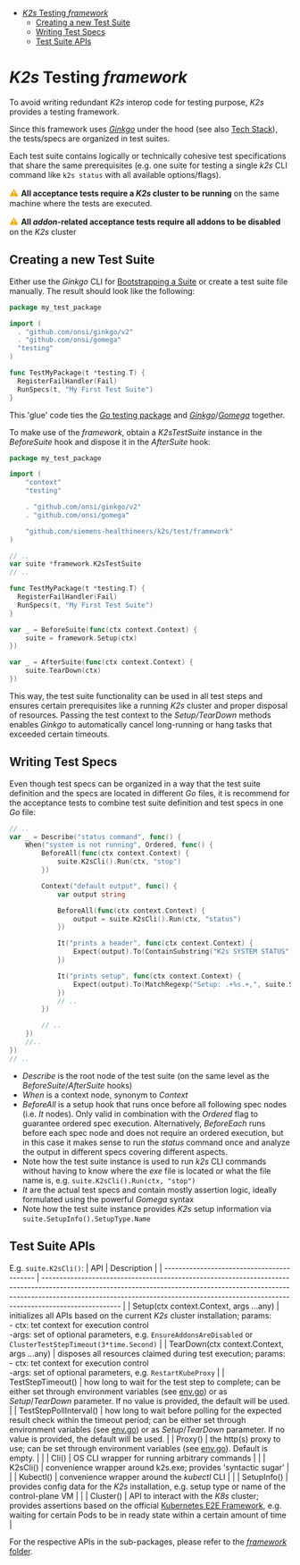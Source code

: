 <!--
SPDX-FileCopyrightText: © 2023 Siemens Healthcare GmbH

SPDX-License-Identifier: MIT
-->

- [*K2s* Testing *framework*](#k2s-testing-framework)
	- [Creating a new Test Suite](#creating-a-new-test-suite)
	- [Writing Test Specs](#writing-test-specs)
	- [Test Suite APIs](#test-suite-apis)


# *K2s* Testing *framework*
To avoid writing redundant *K2s* interop code for testing purpose, *K2s* provides a testing framework.

Since this framework uses [*Ginkgo*](https://onsi.github.io/ginkgo/#top) under the hood (see also [Tech Stack](../README.md#tech-stack)), the tests/specs are organized in test suites.

Each test suite contains logically or technically cohesive test specifications that share the same prerequisites (e.g. one suite for testing a single *k2s* CLI command like `k2s status` with all available options/flags).

<span style="color:orange;font-size:medium">**⚠** </span> **All acceptance tests require a *K2s* cluster to be running** on the same machine where the tests are executed.

<span style="color:orange;font-size:medium">**⚠** </span> **All *addon*-related acceptance tests require all addons to be disabled** on the *K2s* cluster

## Creating a new Test Suite
Either use the *Ginkgo* CLI for [Bootstrapping a Suite](https://onsi.github.io/ginkgo/#bootstrapping-a-suite) or create a test suite file manually. The result should look like the following:

```go
package my_test_package

import (
  . "github.com/onsi/ginkgo/v2"
  . "github.com/onsi/gomega"
  "testing"
)

func TestMyPackage(t *testing.T) {
  RegisterFailHandler(Fail)
  RunSpecs(t, "My First Test Suite")
}
```
This 'glue' code ties the [*Go* testing package](https://pkg.go.dev/testing) and [*Ginkgo*](https://onsi.github.io/ginkgo/#top)/[*Gomega*](https://onsi.github.io/gomega/#top) together.

To make use of the *framework*, obtain a *K2sTestSuite* instance in the *BeforeSuite* hook and dispose it in the *AfterSuite* hook:

```go
package my_test_package

import (
	"context"
	"testing"

	. "github.com/onsi/ginkgo/v2"
	. "github.com/onsi/gomega"

	"github.com/siemens-healthineers/k2s/test/framework"
)

// ..
var suite *framework.K2sTestSuite
// ..

func TestMyPackage(t *testing.T) {
  RegisterFailHandler(Fail)
  RunSpecs(t, "My First Test Suite")
}

var _ = BeforeSuite(func(ctx context.Context) {
	suite = framework.Setup(ctx)
})

var _ = AfterSuite(func(ctx context.Context) {
	suite.TearDown(ctx)
})
```
This way, the test suite functionality can be used in all test steps and ensures certain prerequisites like a running *K2s* cluster and proper disposal of resources. Passing the test context to the *Setup/TearDown* methods enables *Ginkgo* to automatically cancel long-running or hang tasks that exceeded certain timeouts.

## Writing Test Specs
Even though test specs can be organized in a way that the test suite definition and the specs are located in different *Go* files, it is recommend for the acceptance tests to combine test suite definition and test specs in one *Go* file:

```go
// ..
var _ = Describe("status command", func() {
	When("system is not running", Ordered, func() {
		BeforeAll(func(ctx context.Context) {
			suite.K2sCli().Run(ctx, "stop")
		})

		Context("default output", func() {
			var output string

			BeforeAll(func(ctx context.Context) {
				output = suite.K2sCli().Run(ctx, "status")
			})

			It("prints a header", func(ctx context.Context) {
				Expect(output).To(ContainSubstring("K2s SYSTEM STATUS"))
			})

			It("prints setup", func(ctx context.Context) {
				Expect(output).To(MatchRegexp("Setup: .+%s.+,", suite.SetupInfo().SetupConfig.SetupName))
			})
			// ..
		})

        // ..
    })
    //..
})
// ..
```
- *Describe* is the root node of the test suite (on the same level as the *BeforeSuite*/*AfterSuite* hooks)
- *When* is a context node, synonym to *Context*
- *BeforeAll* is a setup hook that runs once before all following spec nodes (i.e. *It* nodes). Only valid in combination with the *Ordered* flag to guarantee ordered spec execution. Alternatively, *BeforeEach* runs before each spec node and does not require an ordered execution, but in this case it makes sense to run the *status* command once and analyze the output in different specs covering different aspects.
- Note how the test suite instance is used to run *k2s* CLI commands without having to know where the *exe* file is located or what the file name is, e.g. `suite.K2sCli().Run(ctx, "stop")`
- *It* are the actual test specs and contain mostly assertion logic, ideally formulated using the powerful *Gomega* syntax
- Note how the test suite instance provides *K2s* setup information via `suite.SetupInfo().SetupType.Name`

## Test Suite APIs
E.g. `suite.K2sCli()`:
| API                                        | Description                                                                                                                                                                                                                                                      |
| ------------------------------------------ | ---------------------------------------------------------------------------------------------------------------------------------------------------------------------------------------------------------------------------------------------------------------- |
| Setup(ctx context.Context, args ...any)    | initializes all APIs based on the current *K2s* cluster installation; params:<br>- ctx: tet context for execution control<br>-args: set of optional parameters, e.g. `EnsureAddonsAreDisabled` or `ClusterTestStepTimeout(3*time.Second)`                        |
| TearDown(ctx context.Context, args ...any) | disposes all resources claimed during test execution; params:<br>- ctx: tet context for execution control<br>-args: set of optional parameters, e.g. `RestartKubeProxy`                                                                                          |
| TestStepTimeout()                          | how long to wait for the test step to complete; can be either set through environment variables (see [env.go](env.go)) or as *Setup*/*TearDown* parameter. If no value is provided, the default will be used.                                                    |
| TestStepPollInterval()                     | how long to wait before polling for the expected result check within the timeout period; can be either set through environment variables (see [env.go](env.go)) or as *Setup*/*TearDown* parameter. If no value is provided, the default will be used.           |
| Proxy()                                    | the http(s) proxy to use; can be set through environment variables (see [env.go](env.go)). Default is empty.                                                                                                                                                     |  |
| Cli()                                      | OS CLI wrapper for running arbitrary commands                                                                                                                                                                                                                    |  |
| K2sCli()                                   | convenience wrapper around k2s.exe; provides 'syntactic sugar'                                                                                                                                                                                                   |  |
| Kubectl()                                  | convenience wrapper around the *kubectl* CLI                                                                                                                                                                                                                     |  |
| SetupInfo()                                | provides config data for the *K2s* installation, e.g. setup type or name of the control-plane VM                                                                                                                                                                 |  |
| Cluster()                                  | API to interact with the *K8s* cluster; provides assertions based on the official [Kubernetes E2E Framework](https://github.com/kubernetes-sigs/e2e-framework#e2e-framework), e.g. waiting for certain Pods to be in ready state within a certain amount of time |

For the respective APIs in the sub-packages, please refer to the [*framework* folder](./).